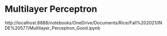 # Multilayer Perceptron
http://localhost:8888/notebooks/OneDrive/Documents/Rice/Fall%202021/INDE%20577/Multilayer_Perceptron_Good.ipynb

